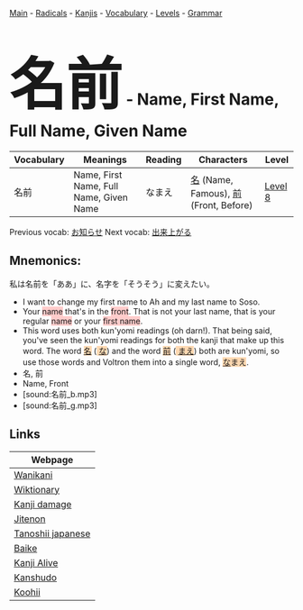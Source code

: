 <style> bigfont {font-size: 100px}</style>
[Main](../README.md) -
[Radicals](../radicals.md) -
[Kanjis](../kanjis.md) -
[Vocabulary](../vocabulary.md) -
[Levels](../levels.md) -
[Grammar](../grammar.md)
# <bigfont> 名前</bigfont> - Name, First Name, Full Name, Given Name 

| Vocabulary | Meanings | Reading | Characters | Level |
| --- | --- | --- | --- | --- |
| 名前 | Name, First Name, Full Name, Given Name | なまえ |  [名](../kanjis/名.md) (Name, Famous), [前](../kanjis/前.md) (Front, Before) | [Level 8](../levels/wk_level8.md) |

Previous vocab: [お知らせ](お知らせ.md) Next vocab: [出来上がる](出来上がる.md) 

## Mnemonics:
私は名前を「ああ」に、名字を「そうそう」に変えたい。
* I want to change my first name to Ah and my last name to Soso.
* Your <span style="background-color:#ffcccb"> name</span> that's in the <span style="background-color:#ffcccb"> front</span>. That is not your last name, that is your regular <span style="background-color:#ffcccb"> name</span> or your <span style="background-color:#ffcccb"> first name</span>.
* This word uses both kun'yomi readings (oh darn!). That being said, you've seen the kun'yomi readings for both the kanji that make up this word. The word <span style="background-color:#fed8b1"> [名](https://jisho.org/search/名)</span> (<span style="background-color:#fed8b1"> [な](https://jisho.org/search/な)</span>) and the word <span style="background-color:#fed8b1"> [前](https://jisho.org/search/前)</span> (<span style="background-color:#fed8b1"> [まえ](https://jisho.org/search/まえ)</span>) both are kun'yomi, so use those words and Voltron them into a single word, <span style="background-color:#fed8b1"> [な](https://jisho.org/search/な)まえ</span>.
* 名, 前
* Name, Front
* [sound:名前_b.mp3]
* [sound:名前_g.mp3]


## Links 

| Webpage |
| --- |
| [Wanikani          ](https://www.wanikani.com/kanji/名前) |
| [Wiktionary        ](https://en.wiktionary.org/wiki/名前) |
| [Kanji damage      ](http://www.kanjidamage.com/kanji/search?utf8=✓&q=名前) |
| [Jitenon           ](https://jitenon.com/kanji/名前) |
| [Tanoshii japanese ](https://www.tanoshiijapanese.com/dictionary/kanji.cfm?k=名前) |
| [Baike             ](https://baike.baidu.com/item/名前) |
| [Kanji Alive       ](https://app.kanjialive.com/名前) |
| [Kanshudo          ](https://www.kanshudo.com/searchmn?q=名前) |
| [Koohii            ](https://kanji.koohii.com/study/kanji/名前) |
